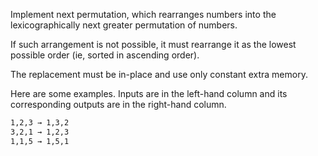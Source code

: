 Implement next permutation, which rearranges numbers into the lexicographically
next greater permutation of numbers.

If such arrangement is not possible, it must rearrange it as the lowest possible
order (ie, sorted in ascending order).

The replacement must be in-place and use only constant extra memory.

Here are some examples. Inputs are in the left-hand column and its corresponding
outputs are in the right-hand column.

```bash
1,2,3 → 1,3,2
3,2,1 → 1,2,3
1,1,5 → 1,5,1
```
